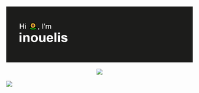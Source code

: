 [![MasterHead](https://github.com/inouelis/inouelis/blob/main/header.png)](https://github.com/inouelis)

<p float="left" align="center">
  <img src="https://spotify-recently-played-readme.vercel.app/api?user=c881mhcn9uyiufvboifs02lf0&unique=true"/>
  <p>  </p>
  <img src= "https://github.com/inouelis/inouelis/blob/main/cat-sleep.gif" width="330">
</p>
